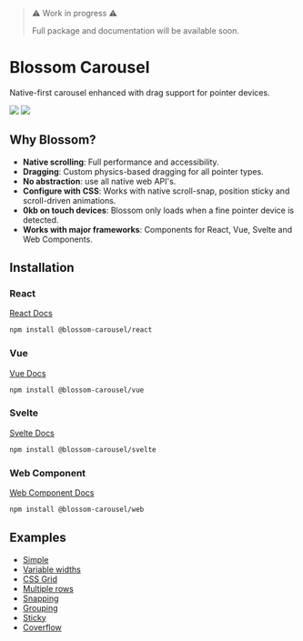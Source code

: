 > ⚠️ Work in progress ⚠️
>
> Full package and documentation will be available soon.

# Blossom Carousel

Native-first carousel enhanced with drag support for pointer devices.

<p>
<a href="https://www.npmjs.com/package/@blossom-carousel/core"><img src="https://img.shields.io/npm/v/@blossom-carousel/core.svg?color=%23c1a8e2"></a>
<a href="https://bundlephobia.com/package/@blossom-carousel/core@0.1.2"><img src="https://img.shields.io/bundlephobia/minzip/@blossom-carousel/core?color=%238ab4f8&label=gzip%20size"></a>
</p>

## Why Blossom?

- **Native scrolling**: Full performance and accessibility.
- **Dragging**: Custom physics-based dragging for all pointer types.
- **No abstraction**: use all native web API's.
- **Configure with CSS**: Works with native scroll-snap, position sticky and scroll-driven animations.
- **0kb on touch devices**: Blossom only loads when a fine pointer device is detected.
- **Works with major frameworks**: Components for React, Vue, Svelte and Web Components.

## Installation

### React

[React Docs](./packages/react)

```bash
npm install @blossom-carousel/react
```

### Vue

[Vue Docs](./packages/vue)

```bash
npm install @blossom-carousel/vue
```

### Svelte

[Svelte Docs](./packages/svelte)

```bash
npm install @blossom-carousel/svelte
```

### Web Component

[Web Component Docs](./packages/web)

```bash
npm install @blossom-carousel/web
```

## Examples

- [Simple](https://www.blossom-carousel.com/docs/examples#simple)
- [Variable widths](https://www.blossom-carousel.com/docs/examples#variable-widths)
- [CSS Grid](https://www.blossom-carousel.com/docs/examples#css-grid)
- [Multiple rows](https://www.blossom-carousel.com/docs/examples#multiple-rows)
- [Snapping](https://www.blossom-carousel.com/docs/examples#snapping)
- [Grouping](https://www.blossom-carousel.com/docs/examples#grouping)
- [Sticky](https://www.blossom-carousel.com/docs/examples#sticky)
- [Coverflow](https://www.blossom-carousel.com/docs/examples#cover-flow)
